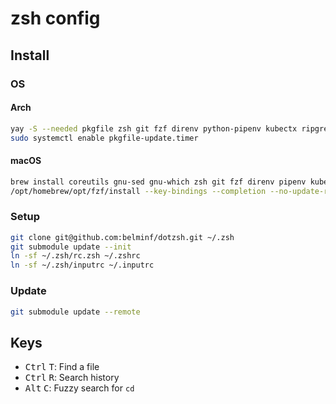# zsh config

## Install

### OS

#### Arch

```bash
yay -S --needed pkgfile zsh git fzf direnv python-pipenv kubectx ripgrep bat gron-bin git tree tldr fd eza oh-my-posh
sudo systemctl enable pkgfile-update.timer
```

#### macOS

```bash
brew install coreutils gnu-sed gnu-which zsh git fzf direnv pipenv kubectx ripgrep bat gron git tree tldr fd eza oh-my-posh
/opt/homebrew/opt/fzf/install --key-bindings --completion --no-update-rc
```

### Setup

```bash
git clone git@github.com:belminf/dotzsh.git ~/.zsh
git submodule update --init
ln -sf ~/.zsh/rc.zsh ~/.zshrc
ln -sf ~/.zsh/inputrc ~/.inputrc
```

### Update

```bash
git submodule update --remote
```

## Keys

- <kbd>Ctrl</kbd> <kbd>T</kbd>: Find a file
- <kbd>Ctrl</kbd> <kbd>R</kbd>: Search history
- <kbd>Alt</kbd> <kbd>C</kbd>: Fuzzy search for `cd`
